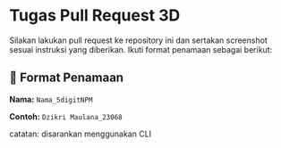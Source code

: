 # Tugas Pull Request 3D

Silakan lakukan pull request ke repository ini dan sertakan screenshot sesuai instruksi yang diberikan. Ikuti format penamaan sebagai berikut:

## 📌 Format Penamaan
**Nama:** `Nama_5digitNPM`

**Contoh:** `Dzikri Maulana_23068`

catatan: disarankan menggunakan CLI
